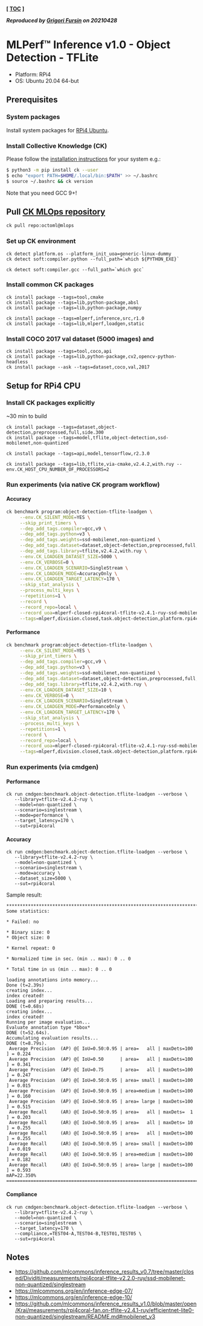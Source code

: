 **[ [TOC](../README.md) ]**

***Reproduced by [Grigori Fursin](https://cKnowledge.io/@gfursin) on 20210428***

# MLPerf&trade; Inference v1.0 - Object Detection - TFLite

* Platform: RPi4
* OS: Ubuntu 20.04 64-but

## Prerequisites

### System packages

Install system packages for [RPi4 Ubuntu](../platform/rpi4-ubuntu.md).

### Install Collective Knowledge (CK)

Please follow the [installation instructions](https://github.com/mlcommons/ck#installation) for your system e.g.:

```bash
$ python3 -m pip install ck --user
$ echo "export PATH=$HOME/.local/bin:$PATH" >> ~/.bashrc
$ source ~/.bashrc && ck version
```

Note that you need GCC 9+!

## Pull [CK MLOps repository]( https://github.com/octoml/mlops )

```bash
ck pull repo:octoml@mlops
```

### Set up CK environment

```
ck detect platform.os --platform_init_uoa=generic-linux-dummy
ck detect soft:compiler.python --full_path=`which ${PYTHON_EXE}`

ck detect soft:compiler.gcc --full_path=`which gcc`
```

### Install common CK packages
```
ck install package --tags=tool,cmake
ck install package --tags=lib,python-package,absl
ck install package --tags=lib,python-package,numpy

ck install package --tags=mlperf,inference,src,r1.0
ck install package --tags=lib,mlperf,loadgen,static
```

### Install COCO 2017 val dataset (5000 images) and 

```
ck install package --tags=tool,coco,api
ck install package --tags=lib,python-package,cv2,opencv-python-headless
ck install package --ask --tags=dataset,coco,val,2017
```

## Setup for RPi4 CPU

### Install CK packages explicitly

~30 min to build

```
ck install package --tags=dataset,object-detection,preprocessed,full,side.300
ck install package --tags=model,tflite,object-detection,ssd-mobilenet,non-quantized

ck install package --tags=api,model,tensorflow,r2.3.0

ck install package --tags=lib,tflite,via-cmake,v2.4.2,with.ruy --env.CK_HOST_CPU_NUMBER_OF_PROCESSORS=2
```


### Run experiments (via native CK program workflow)

#### Accuracy

```bash
ck benchmark program:object-detection-tflite-loadgen \
     --env.CK_SILENT_MODE=YES \
     --skip_print_timers \
     --dep_add_tags.compiler=gcc,v9 \
     --dep_add_tags.python=v3 \
     --dep_add_tags.weights=ssd-mobilenet,non-quantized \
     --dep_add_tags.dataset=dataset,object-detection,preprocessed,full,using-pillow \
     --dep_add_tags.library=tflite,v2.4.2,with.ruy \
     --env.CK_LOADGEN_DATASET_SIZE=5000 \
     --env.CK_VERBOSE=0 \
     --env.CK_LOADGEN_SCENARIO=SingleStream \
     --env.CK_LOADGEN_MODE=AccuracyOnly \
     --env.CK_LOADGEN_TARGET_LATENCY=170 \
     --skip_stat_analysis \
     --process_multi_keys \
     --repetitions=1 \
     --record \
     --record_repo=local \
     --record_uoa=mlperf-closed-rpi4coral-tflite-v2.4.1-ruy-ssd-mobilenet-non-quantized-max_14.1_arm64-singlestream-performance-target_latency.170 \
     --tags=mlperf,division.closed,task.object-detection,platform.rpi4coral,inference_engine.tflite,inference_engine_version.v2.4.1,inference_engine_backend.ruy,scenario.singlestream,mode.performance,workload.ssd-mobilenet-non-quantized,preprocessed_using.pillow,target_latency.170
```

#### Performance

```bash
ck benchmark program:object-detection-tflite-loadgen \
     --env.CK_SILENT_MODE=YES \
     --skip_print_timers \
     --dep_add_tags.compiler=gcc,v9 \
     --dep_add_tags.python=v3 \
     --dep_add_tags.weights=ssd-mobilenet,non-quantized \
     --dep_add_tags.dataset=dataset,object-detection,preprocessed,full,using-pillow \
     --dep_add_tags.library=tflite,v2.4.2,with.ruy \
     --env.CK_LOADGEN_DATASET_SIZE=10 \
     --env.CK_VERBOSE=0 \
     --env.CK_LOADGEN_SCENARIO=SingleStream \
     --env.CK_LOADGEN_MODE=PerformanceOnly \
     --env.CK_LOADGEN_TARGET_LATENCY=170 \
     --skip_stat_analysis \
     --process_multi_keys \
     --repetitions=1 \
     --record \
     --record_repo=local \
     --record_uoa=mlperf-closed-rpi4coral-tflite-v2.4.1-ruy-ssd-mobilenet-non-quantized-max_14.1_arm64-singlestream-performance-target_latency.170 \
     --tags=mlperf,division.closed,task.object-detection,platform.rpi4coral,inference_engine.tflite,inference_engine_version.v2.4.1,inference_engine_backend.ruy,scenario.singlestream,mode.performance,workload.ssd-mobilenet-non-quantized,preprocessed_using.pillow,target_latency.170
```



### Run experiments (via cmdgen)

#### Performance

```
ck run cmdgen:benchmark.object-detection.tflite-loadgen --verbose \
   --library=tflite-v2.4.2-ruy \
   --model=non-quantized \
   --scenario=singlestream \
   --mode=performance \
   --target_latency=170 \
   --sut=rpi4coral

```

#### Accuracy
```
ck run cmdgen:benchmark.object-detection.tflite-loadgen --verbose \
   --library=tflite-v2.4.2-ruy \
   --model=non-quantized \
   --scenario=singlestream \
   --mode=accuracy \
   --dataset_size=5000 \
   --sut=rpi4coral

```

Sample result:
```
***************************************************************************************
Some statistics:

* Failed: no

* Binary size: 0
* Object size: 0

* Kernel repeat: 0

* Normalized time in sec. (min .. max): 0 .. 0

* Total time in us (min .. max): 0 .. 0

loading annotations into memory...
Done (t=2.39s)
creating index...
index created!
Loading and preparing results...
DONE (t=0.68s)
creating index...
index created!
Running per image evaluation...
Evaluate annotation type *bbox*
DONE (t=52.64s).
Accumulating evaluation results...
DONE (t=8.79s).
 Average Precision  (AP) @[ IoU=0.50:0.95 | area=   all | maxDets=100 ] = 0.224
 Average Precision  (AP) @[ IoU=0.50      | area=   all | maxDets=100 ] = 0.341
 Average Precision  (AP) @[ IoU=0.75      | area=   all | maxDets=100 ] = 0.247
 Average Precision  (AP) @[ IoU=0.50:0.95 | area= small | maxDets=100 ] = 0.015
 Average Precision  (AP) @[ IoU=0.50:0.95 | area=medium | maxDets=100 ] = 0.160
 Average Precision  (AP) @[ IoU=0.50:0.95 | area= large | maxDets=100 ] = 0.515
 Average Recall     (AR) @[ IoU=0.50:0.95 | area=   all | maxDets=  1 ] = 0.203
 Average Recall     (AR) @[ IoU=0.50:0.95 | area=   all | maxDets= 10 ] = 0.255
 Average Recall     (AR) @[ IoU=0.50:0.95 | area=   all | maxDets=100 ] = 0.255
 Average Recall     (AR) @[ IoU=0.50:0.95 | area= small | maxDets=100 ] = 0.019
 Average Recall     (AR) @[ IoU=0.50:0.95 | area=medium | maxDets=100 ] = 0.182
 Average Recall     (AR) @[ IoU=0.50:0.95 | area= large | maxDets=100 ] = 0.593
mAP=22.350%
==========================================================================================

```

#### Compliance

```
ck run cmdgen:benchmark.object-detection.tflite-loadgen --verbose \
   --library=tflite-v2.4.2-ruy \
   --model=non-quantized \
   --scenario=singlestream \
   --target_latency=170 \
   --compliance,=TEST04-A,TEST04-B,TEST01,TEST05 \
   --sut=rpi4coral

```

## Notes

* https://github.com/mlcommons/inference_results_v0.7/tree/master/closed/Dividiti/measurements/rpi4coral-tflite-v2.2.0-ruy/ssd-mobilenet-non-quantized/singlestream
* https://mlcommons.org/en/inference-edge-07/
* https://mlcommons.org/en/inference-edge-10/
* https://github.com/mlcommons/inference_results_v1.0/blob/master/open/Krai/measurements/rpi4coral-fan.on-tflite-v2.4.1-ruy/efficientnet-lite0-non-quantized/singlestream/README.md#mobilenet_v3


